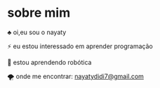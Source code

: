 # sobre mim

:clubs: oi,eu sou o nayaty 

:zap: eu estou interessado em aprender programação

:martial_arts_uniform: estou aprendendo robótica

:tornado: onde me encontrar: nayatydidi7@gmail.com
